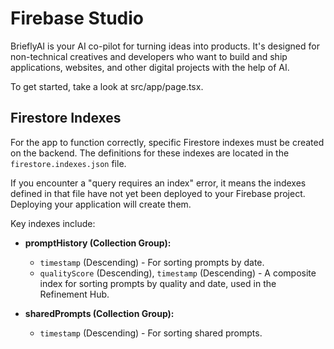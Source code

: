 
# Firebase Studio

BrieflyAI is your AI co-pilot for turning ideas into products. It's designed for non-technical creatives and developers who want to build and ship applications, websites, and other digital projects with the help of AI.

To get started, take a look at src/app/page.tsx.

## Firestore Indexes

For the app to function correctly, specific Firestore indexes must be created on the backend. The definitions for these indexes are located in the `firestore.indexes.json` file.

If you encounter a "query requires an index" error, it means the indexes defined in that file have not yet been deployed to your Firebase project. Deploying your application will create them.

Key indexes include:
- **promptHistory (Collection Group):**
  - `timestamp` (Descending) - For sorting prompts by date.
  - `qualityScore` (Descending), `timestamp` (Descending) - A composite index for sorting prompts by quality and date, used in the Refinement Hub.

- **sharedPrompts (Collection Group):**
  - `timestamp` (Descending) - For sorting shared prompts.

